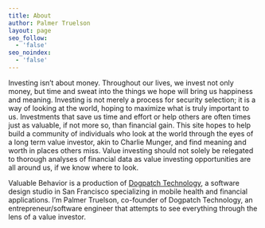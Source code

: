 ```yaml
---
title: About
author: Palmer Truelson
layout: page
seo_follow:
  - 'false'
seo_noindex:
  - 'false'
---
```

Investing isn&#8217;t about money. Throughout our lives, we invest not only money, but time and sweat into the things we hope will bring us happiness and meaning. Investing is not merely a process for security selection; it is a way of looking at the world, hoping to maximize what is truly important to us. Investments that save us time and effort or help others are often times just as valuable, if not more so, than financial gain. This site hopes to help build a community of individuals who look at the world through the eyes of a long term value investor, akin to Charlie Munger, and find meaning and worth in places others miss. Value investing should not solely be relegated to thorough analyses of financial data as value investing opportunities are all around us, if we know where to look.

Valuable Behavior is a production of <a title="Dogpatch Technology" href="http://www.dogpatchtech.com" onclick="javascript:_gaq.push(['_trackEvent','outbound-article','http://www.dogpatchtech.com']);" target="_blank">Dogpatch Technology</a>, a software design studio in San Francisco specializing in mobile health and financial applications. I&#8217;m Palmer Truelson, co-founder of Dogpatch Technology, an entrepreneur/software engineer that attempts to see everything through the lens of a value investor.